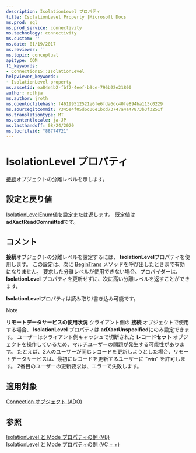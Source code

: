 ```yaml
---
description: IsolationLevel プロパティ
title: IsolationLevel Property |Microsoft Docs
ms.prod: sql
ms.prod_service: connectivity
ms.technology: connectivity
ms.custom: ''
ms.date: 01/19/2017
ms.reviewer: ''
ms.topic: conceptual
apitype: COM
f1_keywords:
- Connection15::IsolationLevel
helpviewer_keywords:
- IsolationLevel property
ms.assetid: ea84e4b2-fbf2-4eef-b9ce-796b22e21800
author: rothja
ms.author: jroth
ms.openlocfilehash: f46199512521e6fe6fda6dc40fe894ba113c0229
ms.sourcegitcommit: 7345e4f05d6c06e1bcd73747a4a47873b3f3251f
ms.translationtype: MT
ms.contentlocale: ja-JP
ms.lasthandoff: 08/24/2020
ms.locfileid: "88774721"
---
```

# <a name="isolationlevel-property"></a>IsolationLevel プロパティ
[接続](./connection-object-ado.md)オブジェクトの分離レベルを示します。  
  
## <a name="settings-and-return-values"></a>設定と戻り値  
 [IsolationLevelEnum](./isolationlevelenum.md)値を設定または返します。 既定値は **adXactReadCommitted**です。  
  
## <a name="remarks"></a>コメント  
 **接続**オブジェクトの分離レベルを設定するには、 **IsolationLevel**プロパティを使用します。 この設定は、次に [BeginTrans](./begintrans-committrans-and-rollbacktrans-methods-ado.md) メソッドを呼び出したときまで有効になりません。 要求した分離レベルが使用できない場合、プロバイダーは、 **IsolationLevel** プロパティを更新せずに、次に高い分離レベルを返すことができます。  
  
 **IsolationLevel**プロパティは読み取り/書き込み可能です。  
  
> [!NOTE]
>  **リモートデータサービスの使用状況** クライアント側の **接続** オブジェクトで使用する場合、 **IsolationLevel** プロパティは **adXactUnspecified**にのみ設定できます。 ユーザーはクライアント側キャッシュで切断された **レコードセット** オブジェクトを操作しているため、マルチユーザーの問題が発生する可能性があります。 たとえば、2人のユーザーが同じレコードを更新しようとした場合、リモートデータサービスは、最初にレコードを更新するユーザーに "win" を許可します。 2番目のユーザーの更新要求は、エラーで失敗します。  
  
## <a name="applies-to"></a>適用対象  
 [Connection オブジェクト (ADO)](./connection-object-ado.md)  
  
## <a name="see-also"></a>参照  
 [IsolationLevel と Mode プロパティの例 (VB)](./isolationlevel-and-mode-properties-example-vb.md)   
 [IsolationLevel と Mode プロパティの例 (VC + +)](./isolationlevel-and-mode-properties-example-vc.md)